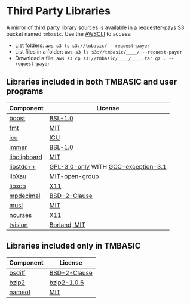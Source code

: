 # Third Party Libraries

A mirror of third party library sources is available in a [requester-pays](https://docs.aws.amazon.com/AmazonS3/latest/userguide/RequesterPaysBuckets.html) S3 bucket named `tmbasic`. Use the [AWSCLI](https://aws.amazon.com/cli/) to access:

- List folders: `aws s3 ls s3://tmbasic/ --request-payer`
- List files in a folder: `aws s3 ls s3://tmbasic/____/ --request-payer`
- Download a file: `aws s3 cp s3://tmbasic/____/____.tar.gz . --request-payer`

## Libraries included in both TMBASIC and user programs

Component | License
-- | --
[boost](https://www.boost.org/) | [BSL-1.0](https://github.com/electroly/tmbasic/blob/master/doc/licenses/boost/LICENSE_1_0.txt)
[fmt](https://github.com/fmtlib/fmt) | [MIT](https://github.com/electroly/tmbasic/blob/master/doc/licenses/fmt/LICENSE.rst)
[icu](http://site.icu-project.org/) | [ICU](https://github.com/electroly/tmbasic/blob/master/doc/licenses/icu/LICENSE)
[immer](https://github.com/arximboldi/immer) | [BSL-1.0](https://github.com/electroly/tmbasic/blob/master/doc/licenses/immer/LICENSE)
[libclipboard](https://github.com/jtanx/libclipboard) | [MIT](https://github.com/electroly/tmbasic/blob/master/doc/licenses/libclipboard/LICENSE)
[libstdc++](https://gcc.gnu.org/onlinedocs/libstdc++/) | [GPL-3.0-only](https://github.com/electroly/tmbasic/blob/master/doc/licenses/gcc/GPL-3) WITH [GCC-exception-3.1](https://github.com/electroly/tmbasic/blob/master/doc/licenses/gcc/copyright)
[libXau](https://gitlab.freedesktop.org/xorg/lib/libxau) | [MIT-open-group](https://github.com/electroly/tmbasic/blob/master/doc/licenses/libXau/COPYING)
[libxcb](https://xcb.freedesktop.org/) | [X11](https://github.com/electroly/tmbasic/blob/master/doc/licenses/libxcb/COPYING)
[mpdecimal](https://www.bytereef.org/mpdecimal/) |[BSD-2-Clause](https://github.com/electroly/tmbasic/blob/master/doc/licenses/mpdecimal/LICENSE.txt)
[musl](https://musl.libc.org/) | [MIT](https://github.com/electroly/tmbasic/blob/master/doc/licenses/musl/COPYRIGHT)
[ncurses](https://invisible-island.net/ncurses/) | [X11](https://github.com/electroly/tmbasic/blob/master/doc/licenses/ncurses/COPYING)
[tvision](https://github.com/magiblot/tvision) | [Borland, MIT](https://github.com/electroly/tmbasic/blob/master/doc/licenses/tvision/COPYRIGHT)

## Libraries included only in TMBASIC

Component | License
-- | --
[bsdiff](https://github.com/mendsley/bsdiff) | [BSD-2-Clause](https://github.com/electroly/tmbasic/blob/master/doc/licenses/bsdiff/LICENSE)
[bzip2](https://gitlab.com/federicomenaquintero/bzip2) | [bzip2-1.0.6](https://github.com/electroly/tmbasic/blob/master/doc/licenses/bzip2/COPYING)
[nameof](https://github.com/Neargye/nameof) | [MIT](https://github.com/electroly/tmbasic/blob/master/doc/licenses/nameof/LICENSE.txt)
